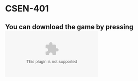 # CSEN-401

## You can download the game by pressing ![here](https://raw.githubusercontent.com/ZeyadAttia5/Last_of_Us_Legacy/main/LastOfUsLegacy.exe)
